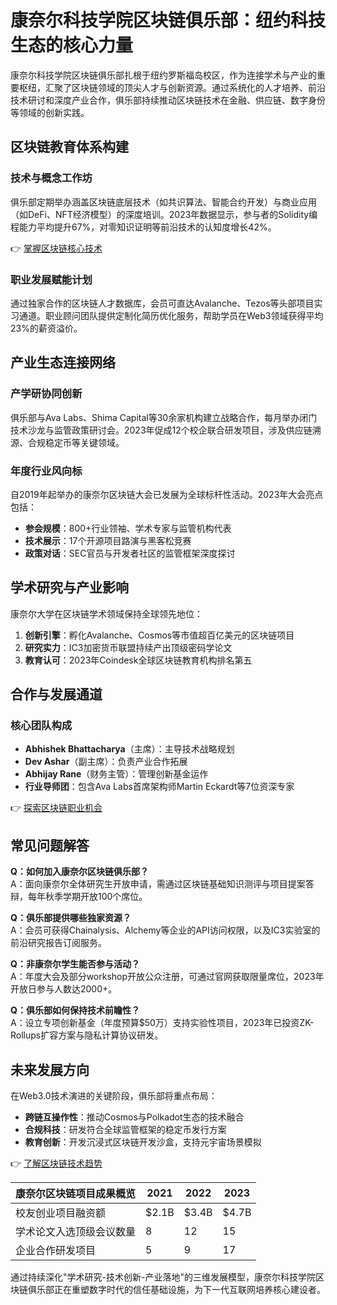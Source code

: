 # 康奈尔科技学院区块链俱乐部：纽约科技生态的核心力量

康奈尔科技学院区块链俱乐部扎根于纽约罗斯福岛校区，作为连接学术与产业的重要枢纽，汇聚了区块链领域的顶尖人才与创新资源。通过系统化的人才培养、前沿技术研讨和深度产业合作，俱乐部持续推动区块链技术在金融、供应链、数字身份等领域的创新实践。

## 区块链教育体系构建

### 技术与概念工作坊
俱乐部定期举办涵盖区块链底层技术（如共识算法、智能合约开发）与商业应用（如DeFi、NFT经济模型）的深度培训。2023年数据显示，参与者的Solidity编程能力平均提升67%，对零知识证明等前沿技术的认知度增长42%。

👉 [掌握区块链核心技术](https://bit.ly/okx_welcome)

### 职业发展赋能计划
通过独家合作的区块链人才数据库，会员可直达Avalanche、Tezos等头部项目实习通道。职业顾问团队提供定制化简历优化服务，帮助学员在Web3领域获得平均23%的薪资溢价。

## 产业生态连接网络

### 产学研协同创新
俱乐部与Ava Labs、Shima Capital等30余家机构建立战略合作，每月举办闭门技术沙龙与监管政策研讨会。2023年促成12个校企联合研发项目，涉及供应链溯源、合规稳定币等关键领域。

### 年度行业风向标
自2019年起举办的康奈尔区块链大会已发展为全球标杆性活动。2023年大会亮点包括：
- **参会规模**：800+行业领袖、学术专家与监管机构代表
- **技术展示**：17个开源项目路演与黑客松竞赛
- **政策对话**：SEC官员与开发者社区的监管框架深度探讨

## 学术研究与产业影响

康奈尔大学在区块链学术领域保持全球领先地位：
1. **创新引擎**：孵化Avalanche、Cosmos等市值超百亿美元的区块链项目
2. **研究实力**：IC3加密货币联盟持续产出顶级密码学论文
3. **教育认可**：2023年Coindesk全球区块链教育机构排名第五

## 合作与发展通道

### 核心团队构成
- **Abhishek Bhattacharya**（主席）：主导技术战略规划
- **Dev Ashar**（副主席）：负责产业合作拓展
- **Abhijay Rane**（财务主管）：管理创新基金运作
- **行业导师团**：包含Ava Labs首席架构师Martin Eckardt等7位资深专家

👉 [探索区块链职业机会](https://bit.ly/okx_welcome)

## 常见问题解答

**Q：如何加入康奈尔区块链俱乐部？**  
A：面向康奈尔全体研究生开放申请，需通过区块链基础知识测评与项目提案答辩，每年秋季学期开放100个席位。

**Q：俱乐部提供哪些独家资源？**  
A：会员可获得Chainalysis、Alchemy等企业的API访问权限，以及IC3实验室的前沿研究报告订阅服务。

**Q：非康奈尔学生能否参与活动？**  
A：年度大会及部分workshop开放公众注册，可通过官网获取限量席位，2023年开放日参与人数达2000+。

**Q：俱乐部如何保持技术前瞻性？**  
A：设立专项创新基金（年度预算$50万）支持实验性项目，2023年已投资ZK-Rollups扩容方案与隐私计算协议研发。

## 未来发展方向

在Web3.0技术演进的关键阶段，俱乐部将重点布局：
- **跨链互操作性**：推动Cosmos与Polkadot生态的技术融合
- **合规科技**：研发符合全球监管框架的稳定币发行方案
- **教育创新**：开发沉浸式区块链开发沙盒，支持元宇宙场景模拟

👉 [了解区块链技术趋势](https://bit.ly/okx_welcome)

| 康奈尔区块链项目成果概览 | 2021 | 2022 | 2023 |
|--------------------------|------|------|------|
| 校友创业项目融资额       | $2.1B| $3.4B| $4.7B|
| 学术论文入选顶级会议数量 | 8    | 12   | 15   |
| 企业合作研发项目         | 5    | 9    | 17   |

通过持续深化"学术研究-技术创新-产业落地"的三维发展模型，康奈尔科技学院区块链俱乐部正在重塑数字时代的信任基础设施，为下一代互联网培养核心建设者。